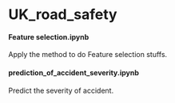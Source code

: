 # UK_road_safety

#### Feature selection.ipynb

Apply the method to do Feature selection stuffs.

#### prediction_of_accident_severity.ipynb

Predict the severity of accident.
